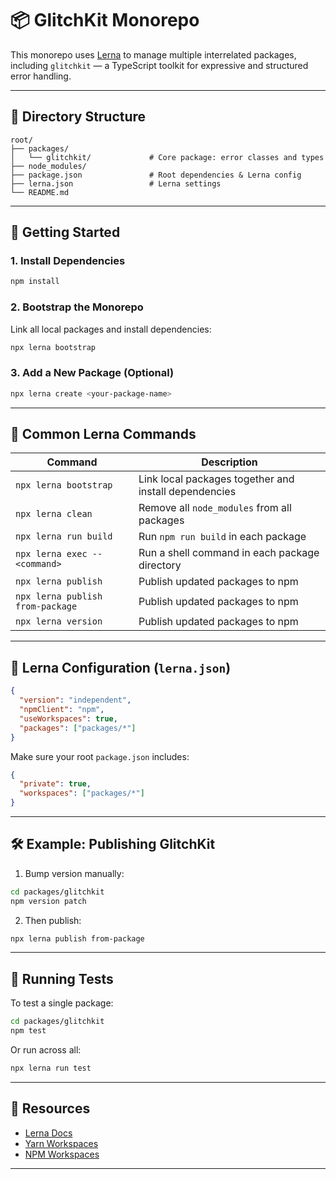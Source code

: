 # 📦 GlitchKit Monorepo

This monorepo uses [Lerna](https://lerna.js.org/) to manage multiple interrelated packages, including `glitchkit` — a TypeScript toolkit for expressive and structured error handling.

---

## 📁 Directory Structure

```
root/
├── packages/
│   └── glitchkit/             # Core package: error classes and types
├── node_modules/
├── package.json               # Root dependencies & Lerna config
├── lerna.json                 # Lerna settings
└── README.md
```

---

## 🚀 Getting Started

### 1. Install Dependencies

```bash
npm install
```

### 2. Bootstrap the Monorepo

Link all local packages and install dependencies:

```bash
npx lerna bootstrap
```

### 3. Add a New Package (Optional)

```bash
npx lerna create <your-package-name>
```

---

## 🔁 Common Lerna Commands

| Command                          | Description                                           |
| -------------------------------- | ----------------------------------------------------- |
| `npx lerna bootstrap`            | Link local packages together and install dependencies |
| `npx lerna clean`                | Remove all `node_modules` from all packages           |
| `npx lerna run build`            | Run `npm run build` in each package                   |
| `npx lerna exec -- <command>`    | Run a shell command in each package directory         |
| `npx lerna publish`              | Publish updated packages to npm                       |
| `npx lerna publish from-package` | Publish updated packages to npm                       |
| `npx lerna version`              | Publish updated packages to npm                       |

---

## 📌 Lerna Configuration (`lerna.json`)

```json
{
  "version": "independent",
  "npmClient": "npm",
  "useWorkspaces": true,
  "packages": ["packages/*"]
}
```

Make sure your root `package.json` includes:

```json
{
  "private": true,
  "workspaces": ["packages/*"]
}
```

---

## 🛠 Example: Publishing GlitchKit

1. Bump version manually:

```bash
cd packages/glitchkit
npm version patch
```

2. Then publish:

```bash
npx lerna publish from-package
```

---

## 🧪 Running Tests

To test a single package:

```bash
cd packages/glitchkit
npm test
```

Or run across all:

```bash
npx lerna run test
```

---

## 📖 Resources

- [Lerna Docs](https://lerna.js.org/)
- [Yarn Workspaces](https://classic.yarnpkg.com/en/docs/workspaces/)
- [NPM Workspaces](https://docs.npmjs.com/cli/v7/using-npm/workspaces)

---
